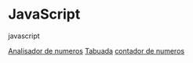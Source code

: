 # JavaScript
javascript

<a href='https://peteraires.github.io/JavaScript/exercicios/ex%2005'> Analisador de numeros</a>
<a href='https://peteraires.github.io/JavaScript/exercicios/ex%2004'> Tabuada</a>
<a href='https://peteraires.github.io/JavaScript/exercicios/ex%2003'>
contador de numeros</a>